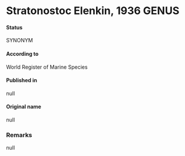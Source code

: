 # Stratonostoc Elenkin, 1936 GENUS

#### Status
SYNONYM

#### According to
World Register of Marine Species

#### Published in
null

#### Original name
null

### Remarks
null